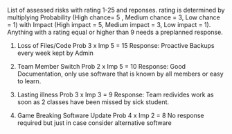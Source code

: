 List of assessed risks with rating 1-25 and reponses.
rating is determined by multiplying Probability (High chance= 5 , Medium chance = 3, Low chance = 1) with Impact (High impact = 5, Medium impact = 3, Low impact = 1). Anything with a rating equal or higher than 9 needs a preplanned response.


1. Loss of Files/Code               Prob 3 x Imp 5 = 15 
    Response: Proactive Backups every week kept by Admin

2. Team Member Switch               Prob 2 x Imp 5 = 10
    Response: Good Documentation, only use software that is known by all members or easy to learn.

3. Lasting illness                  Prob 3 x Imp 3 = 9
    Response: Team redivides work as soon as 2 classes have been missed by sick student. 

4. Game Breaking Software Update    Prob 4 x Imp 2 = 8
    No response required but just in case consider alternative software

